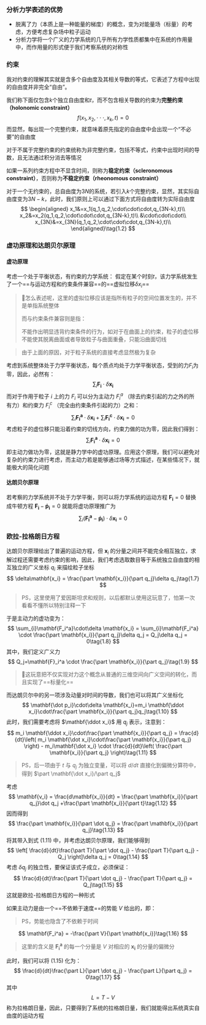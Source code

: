 ### 分析力学表述的优势

+ 脱离了力（本质上是一种能量的梯度）的概念，变为对能量场（标量）的考虑，方便考虑复杂场中粒子运动
+ 分析力学将一个广义的力学系统的几乎所有力学性质都集中在系统的作用量中，而作用量的形式便于我们考察系统的对称性

### 约束

我对约束的理解其实就是含多个自由度及其相关导数的等式，它表述了方程中出现的自由度并非完全“自由”。

我们称下面仅包含$k$个独立自由度和$t$，而不包含相关导数的约束为**完整约束（holonomic constraint）**
$$
f(x_1,x_2,\cdot\cdot\cdot,x_k,t)=0\tag{1.1}
$$
而显然，每出现一个完整约束，就意味着原先指定的自由度中会出现一个“不必要”的自由度

对于不属于完整约束的约束统称为非完整约束，包括不等式，约束中出现时间的导数，且无法通过积分消去等情况

如果一系列约束方程中不显含时间，则称为**稳定约束（scleronomous constraint）**，否则称为**不稳定约束（rheonomous constraint）**

对于一个无约束的，总自由度为$3N$的系统，若引入$k$个完整约束，显然，其实际自由度变为$3N-k$，此时，我们原则上可以通过下面方式将自由度转为实际自由度
$$
\begin{aligned}
x_1&=x_1(q_1,q_2,\cdot\cdot\cdot,q_{3N-k},t)\\
x_2&=x_2(q_1,q_2,\cdot\cdot\cdot,q_{3N-k},t)\\
&\cdot\cdot\cdot\\
x_{3N}&=x_{3N}(q_1,q_2,\cdot\cdot\cdot,q_{3N-k},t)\\
\end{aligned}\tag{1.2}
$$

### 虚功原理和达朗贝尔原理

#### 虚功原理

考虑一个处于平衡状态，有约束的力学系统：
假定在某个时刻$t$，该力学系统发生了一个==与运动方程和约束条件兼容==的==虚拟位移$\delta x_i$==

> 🤔怎么表述呢，这里的虚拟位移应该是指所有粒子的空间位置发生的，并不是单指系统整体
>
> 而与约束条件兼容则是指：
>
> 不能作出明显违背约束条件的行为，如对于在曲面上的约束，粒子的虚位移不能使其脱离曲面或者导致粒子与曲面重叠，只能沿曲面切线

> 由于上面的原因，对于粒子系统的直接考虑显然极为复杂

考虑到系统整体处于力学平衡状态，每个质点均处于力学平衡状态，受到的力$F_i$为零，因此，必然有：
$$
\sum_{i}\boldsymbol{F_i} \cdot \delta \mathbf{x_i}\tag{1.3}
$$
而对于作用于粒子 $i$ 上的力 $F_i$ 可以分为主动力 $F_i^a$ （除去约束引起的力之外的所有力）和约束力 $F_i^c$ （完全由约束条件引起的力）之和：
$$
\sum_{i}\mathbf{F_i^a}\cdot\delta \mathbf{x_i} + \sum_{i}\mathbf{F_i^c}\cdot\delta \mathbf{x_i} = 0\tag{1.4}
$$
考虑粒子的虚位移只能沿着约束的切线方向，约束力做的功为零，因此我们得到：
$$
\sum_{i}\mathbf{F_i^a}\cdot\delta \mathbf{x_i} = 0\tag{1.5}
$$
即主动力做功为零，这就是静力学中的虚功原理。应用这个原理，我们可以避免对复杂的约束力进行考虑，而主动力若是能够通过场等方式描述，在某些情况下，就能极大的简化问题

#### 达朗贝尔原理

若考察的力学系统并不处于力学平衡，则可以将力学系统的运动方程 $\mathbf{F_i}=0$ 替换成牛顿方程 $\mathbf{F_i}-\mathbf{\dot p_i}=0$ 就能将虚功原理推广为
$$
\sum_{i}(\mathbf{F_i^a}-\mathbf{\dot p_i})\cdot\delta \mathbf{x_i} = 0\tag{1.6}
$$


### 欧拉-拉格朗日方程

达朗贝尔原理给出了普遍的运动方程，但 $\mathbf x_i$ 的分量之间并不能完全相互独立，求解过程还需要考虑约束的影响，因此，我们考虑选取数目等于系统独立自由度的相互独立的广义坐标 $q_i$ 来描绘粒子坐标
$$
\delta\mathbf{x_i} = \frac{\part \mathbf{x_i}}{\part q_j}\delta q_j\tag{1.7}
$$

> PS，这里使用了爱因斯坦求和规则，以后都默认使用这玩意了，怕第一次看看不懂所以特别注释一下

于是主动力的虚功变为：
$$
\sum_{i}\mathbf{F_i^a}\cdot\delta \mathbf{x_i} = \sum_{i}\mathbf{F_i^a} \cdot \frac{\part \mathbf{x_i}}{\part q_j}\delta q_j = Q_j\delta q_j = 0\tag{1.8}
$$
其中，我们定义广义力
$$
Q_j=\mathbf{F}_i^a \cdot \frac{\part \mathbf{x_i}}{\part q_j}\tag{1.9}
$$

> 🤔这玩意把不仅实现对力这个概念从普通的三维空间向广义空间的转化，而且实现了==标量化==

而达朗贝尔中的另一项涉及动量对时间的导数，我们也可以将其广义坐标化
$$
\mathbf{\dot p_i}\cdot\delta \mathbf{x_i}=m_i \mathbf{\ddot x_i}\cdot\frac{\part \mathbf{x_i}}{\part q_j}q_j\tag{1.10}
$$
此时，我们需要考虑将 $\mathbf{\ddot x_i}$ 用 $q_j$ 表示，注意到：
$$
m_i \mathbf{\ddot x_i}\cdot\frac{\part \mathbf{x_i}}{\part q_j} = \frac{d}{dt}\left( m_i \mathbf{\dot x_i}\cdot\frac{\part \mathbf{x_i}}{\part q_j} \right) - m_i\mathbf{\dot x_i} \cdot \frac{d}{dt}\left( \frac{\part \mathbf{x_i}}{\part q_j} \right)\tag{1.11}
$$

> PS，后一项由于 $t$ 与 $q_j$ 为独立变量，可以将 $d/dt$ 直接化到偏微分算符中，得到 $\part \mathbf{\dot x_i}/\part q_j$

考虑
$$
\mathbf{v_i} = \frac{d\mathbf{x_i}}{dt} = \frac{\part \mathbf{x_i}}{\part q_j}\dot q_j +\frac{\part \mathbf{x_i}}{\part t}\tag{1.12}
$$
因而得到
$$
\frac{\part \mathbf{v_i}}{\part \dot q_j} = \frac{\part \mathbf{x_i}}{\part q_j}\tag{1.13}
$$
将其带入到式 $(1.11)$ 中，并考虑达朗贝尔原理，我们能够得到
$$
\left[ \frac{d}{dt}\frac{\part T}{\part \dot q_j} - \frac{\part T}{\part q_j} - Q_j \right]\delta q_j = 0\tag{1.14}
$$
考虑 $\delta q_j$ 的独立性，要保证该式子成立，必须保证：
$$
\frac{d}{dt}\frac{\part T}{\part \dot q_j} - \frac{\part T}{\part q_j} = Q_j\tag{1.15}
$$
这就是欧拉-拉格朗日方程的一种形式

如果主动力是由一个==不依赖于速度==的势能 $V$ 给出的，即：

> PS，势能也隐含了不依赖于时间

$$
\mathbf{F_i^a} = -\frac{\part V}{\part \mathbf{x_i}}\tag{1.16}
$$

> 这里的含义是 $\mathbf{F_i^a}$ 的每一个分量是 $V$ 对相应的 $\mathbf{x_i}$ 的分量的偏微分

此时，我们可以将 $(1.15)$ 化为：
$$
\frac{d}{dt}\frac{\part L}{\part \dot q_j} - \frac{\part L}{\part q_j} = 0\tag{1.17}
$$
其中
$$
L=T-V\tag{1.18}
$$
称为拉格朗日量，因此，只要得到了系统的拉格朗日量，我们就能得出系统真实自由度的运动方程

